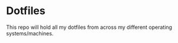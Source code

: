 # Dotfiles

This repo will hold all my dotfiles from across my different operating systems/machines.

